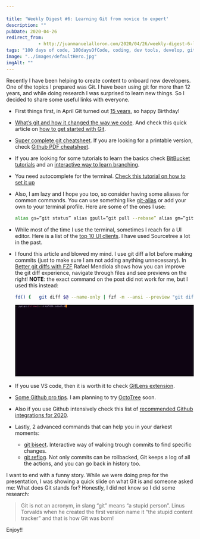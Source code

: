 ```yaml
---

title: 'Weekly Digest #6: Learning Git from novice to expert'
description: ""
pubDate: 2020-04-26
redirect_from: 
            - http://juanmanuelalloron.com/2020/04/26/weekly-digest-6-learning-git-from-novice-to-expert/
tags: "100 days of code, 100daysOfCode, coding, dev tools, develop, git, github, javascript, programming, Weekly Digest"
image: "../images/defaultHero.jpg"
imgAlt: ""
---
```

Recently I have been helping to create content to onboard new developers. One of the topics I prepared was Git. I have been using git for more than 12 years, and while doing research I was surprised to learn new things. So I decided to share some useful links with everyone.

- First things first, in April Git turned out [15 years](https://thenewstack.io/git-is-15-years-old-what-now/), so happy Birthday!

- [What’s git and how it changed the way we code](https://thenewstack.io/git-at-15-how-git-changed-the-way-we-code/). And check this quick article on [how to get started with Git](https://opensource.com/article/20/4/get-started-git?sc_cid=7016000000127ECAAY).

- [Super complete git cheatsheet](https://dev.to/zinox9/git-github-cheatsheet-22ok). If you are looking for a printable version, check [Github PDF cheatsheet](https://github.github.com/training-kit/downloads/github-git-cheat-sheet.pdf).

- If you are looking for some tutorials to learn the basics check [BitBucket tutorials](https://www.atlassian.com/git/tutorials) and an [interactive way to learn branching](https://learngitbranching.js.org/).

- You need autocomplete for the terminal. [Check this tutorial on how to set it up](https://github.com/bobthecow/git-flow-completion/wiki/Install-Bash-git-completion)

- Also, I am lazy and I hope you too, so consider having some aliases for common commands. You can use something like [git-alias](https://www.npmjs.com/package/git-alias) or add your own to your terminal profile. Here are some of the ones I use:

  ```bash
  alias gs=”git status” alias gpull=”git pull --rebase” alias gm=”git commit -m”
  ```

- While most of the time I use the terminal, sometimes I reach for a UI editor. Here is a list of the [top 10 UI clients](https://dev.to/zinox9/git-github-cheatsheet-22ok). I have used Sourcetree a lot in the past.

- I found this article and blowed my mind. I use git diff a lot before making commits (just to make sure I am not adding anything unnecessary). In [Better git diffs with FZF](https://medium.com/@GroundControl/better-git-diffs-with-fzf-89083739a9cb) Rafael Mendiola shows how you can improve the git diff experience, navigate through files and see previews on the right! **NOTE**: the exact command on the post did not work for me, but I used this instead:

  ```bash
  fd() {   git diff $@ --name-only | fzf -m --ansi --preview "git diff $@ --color=always -- {-1}" }
  ```

  ![1t8hrt6aaeazyaihw3aoalg](../images/2020-04-1t8hrt6aaeazyaihw3aoalg.gif)

- If you use VS code, then it is worth it to check [GitLens extension](https://marketplace.visualstudio.com/items?itemName=eamodio.gitlens).

- [Some Github pro tips](https://github.blog/2020-04-09-github-protips-tips-tricks-hacks-and-secrets-from-lee-reilly/). I am planning to try [OctoTree](https://www.octotree.io/) soon.

- Also if you use Github intensively check this list of [recommended Github integrations for 2020](https://blog.bitsrc.io/recommended-github-integrations-for-2020-35042c71cb69).

- Lastly, 2 advanced commands that can help you in your darkest moments:

  - [git bisect](https://www.metaltoad.com/blog/beginners-guide-git-bisect-process-elimination). Interactive way of walking trough commits to find specific changes.
  - [git reflog](https://www.atlassian.com/git/tutorials/refs-and-the-reflog). Not only commits can be rollbacked, Git keeps a log of all the actions, and you can go back in history too.

I want to end with a funny story. While we were doing prep for the presentation, I was showing a quick slide on what Git is and someone asked me: What does Git stands for? Honestly, I did not know so I did some research:

> Git is not an acronym, in slang “git” means “a stupid person”. Linus Torvalds when he created the first version name it “the stupid content tracker” and that is how Git was born!

Enjoy!!
